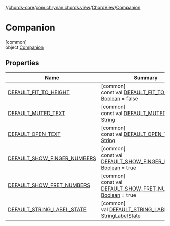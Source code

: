 //[chords-core](../../../../index.md)/[com.chrynan.chords.view](../../index.md)/[ChordView](../index.md)/[Companion](index.md)

# Companion

[common]\
object [Companion](index.md)

## Properties

| Name | Summary |
|---|---|
| [DEFAULT_FIT_TO_HEIGHT](-d-e-f-a-u-l-t_-f-i-t_-t-o_-h-e-i-g-h-t.md) | [common]<br>const val [DEFAULT_FIT_TO_HEIGHT](-d-e-f-a-u-l-t_-f-i-t_-t-o_-h-e-i-g-h-t.md): [Boolean](https://kotlinlang.org/api/latest/jvm/stdlib/kotlin/-boolean/index.html) = false |
| [DEFAULT_MUTED_TEXT](-d-e-f-a-u-l-t_-m-u-t-e-d_-t-e-x-t.md) | [common]<br>const val [DEFAULT_MUTED_TEXT](-d-e-f-a-u-l-t_-m-u-t-e-d_-t-e-x-t.md): [String](https://kotlinlang.org/api/latest/jvm/stdlib/kotlin/-string/index.html) |
| [DEFAULT_OPEN_TEXT](-d-e-f-a-u-l-t_-o-p-e-n_-t-e-x-t.md) | [common]<br>const val [DEFAULT_OPEN_TEXT](-d-e-f-a-u-l-t_-o-p-e-n_-t-e-x-t.md): [String](https://kotlinlang.org/api/latest/jvm/stdlib/kotlin/-string/index.html) |
| [DEFAULT_SHOW_FINGER_NUMBERS](-d-e-f-a-u-l-t_-s-h-o-w_-f-i-n-g-e-r_-n-u-m-b-e-r-s.md) | [common]<br>const val [DEFAULT_SHOW_FINGER_NUMBERS](-d-e-f-a-u-l-t_-s-h-o-w_-f-i-n-g-e-r_-n-u-m-b-e-r-s.md): [Boolean](https://kotlinlang.org/api/latest/jvm/stdlib/kotlin/-boolean/index.html) = true |
| [DEFAULT_SHOW_FRET_NUMBERS](-d-e-f-a-u-l-t_-s-h-o-w_-f-r-e-t_-n-u-m-b-e-r-s.md) | [common]<br>const val [DEFAULT_SHOW_FRET_NUMBERS](-d-e-f-a-u-l-t_-s-h-o-w_-f-r-e-t_-n-u-m-b-e-r-s.md): [Boolean](https://kotlinlang.org/api/latest/jvm/stdlib/kotlin/-boolean/index.html) = true |
| [DEFAULT_STRING_LABEL_STATE](-d-e-f-a-u-l-t_-s-t-r-i-n-g_-l-a-b-e-l_-s-t-a-t-e.md) | [common]<br>val [DEFAULT_STRING_LABEL_STATE](-d-e-f-a-u-l-t_-s-t-r-i-n-g_-l-a-b-e-l_-s-t-a-t-e.md): [StringLabelState](../../../com.chrynan.chords.model/-string-label-state/index.md) |
